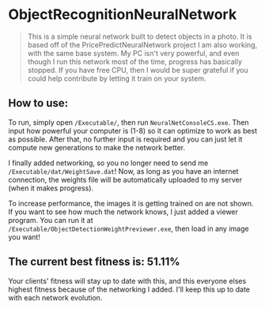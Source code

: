 # ObjectRecognitionNeuralNetwork
> This is a simple neural network built to detect objects in a photo. It is based off of the PricePredictNeuralNetwork project I am also working, with the same base system. My PC isn't very powerful, and even though I run this network most of the time, progress has basically stopped. If you have free CPU, then I would be super grateful if you could help contribute by letting it train on your system.

## How to use:
To run, simply open <code>/Executable/</code>, then run <code>NeuralNetConsoleCS.exe</code>. Then input how powerful your computer is (1-8) so it can optimize to work as best as possible. After that, no further input is required and you can just let it compute new generations to make the network better.

I finally added networking, so you no longer need to send me <code>/Executable/dat/WeightSave.dat</code>! Now, as long as you have an internet connection, the weights file will be automatically uploaded to my server (when it makes progress).

To increase performance, the images it is getting trained on are not shown. If you want to see how much the network knows, I just added a viewer program. You can run it at <code>/Executable/ObjectDetectionWeightPreviewer.exe</code>, then load in any image you want!

## The current best fitness is: <b>51.11%</b>
Your clients' fitness will stay up to date with this, and this everyone elses highest fitness because of the networking I added. I'll keep this up to date with each network evolution.

